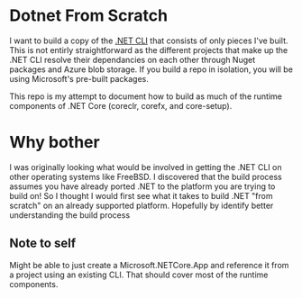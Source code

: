 # Dotnet From Scratch

I want to build a copy of the [.NET CLI](https://github.com/dotnet/cli) that
consists of only pieces I've built. This is not entirly straightforward as the
different projects that make up the .NET CLI resolve their dependancies on each
other through Nuget packages and Azure blob storage. If you build a repo in
isolation, you will be using Microsoft's pre-built packages.

This repo is my attempt to document how to build as much of the runtime
components of .NET Core (coreclr, corefx, and core-setup).

# Why bother

I was originally looking what would be involved in getting the .NET CLI on other
operating systems like FreeBSD. I discovered that the build process assumes you
have already ported .NET to the platform you are trying to build on! So I
thought I would first see what it takes to build .NET "from scratch" on an
already supported platform. Hopefully by identify better understanding the build
process

## Note to self

Might be able to just create a Microsoft.NETCore.App and reference it from a
project using an existing CLI. That should cover most of the runtime components.
